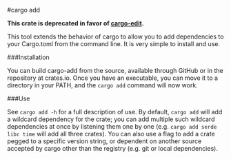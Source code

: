 #cargo add

**This crate is deprecated in favor of [cargo-edit](https://github.com/killercup/cargo-edit).**

This tool extends the behavior of cargo to allow you to add dependencies to
your Cargo.toml from the command line. It is very simple to install and use.

###Installation

You can build cargo-add from the source, available through GitHub or in the
repository at crates.io. Once you have an executable, you can move it to a
directory in your PATH, and the `cargo add` command will now work.

###Use

See `cargo add -h` for a full description of use. By default, `cargo add` will
add a wildcard dependency for the crate; you can add multiple such wildcard
dependencies at once by listening them one by one (e.g. `cargo add serde libc
time` will add all three crates). You can also use a flag to add a crate pegged
to a specific version string, or dependent on another source accepted by cargo
other than the registry (e.g. git or local dependencies).
